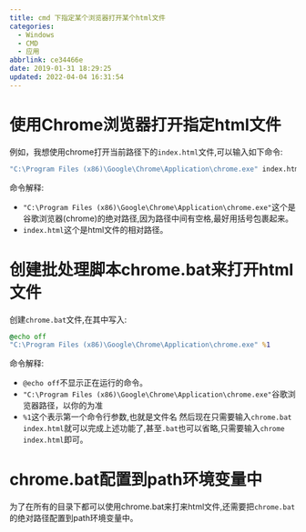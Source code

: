 ```yaml
---
title: cmd 下指定某个浏览器打开某个html文件
categories: 
  - Windows
  - CMD
  - 应用
abbrlink: ce34466e
date: 2019-01-31 18:29:25
updated: 2022-04-04 16:31:54
---
```

# 使用Chrome浏览器打开指定html文件
例如，我想使用chrome打开当前路径下的`index.html`文件,可以输入如下命令:
```cmd
"C:\Program Files (x86)\Google\Chrome\Application\chrome.exe" index.html
```
命令解释:
- `"C:\Program Files (x86)\Google\Chrome\Application\chrome.exe"`这个是谷歌浏览器(chrome)的绝对路径,因为路径中间有空格,最好用括号包裹起来。
- `index.html`这个是html文件的相对路径。

# 创建批处理脚本chrome.bat来打开html文件
创建`chrome.bat`文件,在其中写入:
```cmd
@echo off
"C:\Program Files (x86)\Google\Chrome\Application\chrome.exe" %1
```
命令解释:
- `@echo off`不显示正在运行的命令。
- `"C:\Program Files (x86)\Google\Chrome\Application\chrome.exe"`谷歌浏览器路径，以你的为准
- `%1`这个表示第一个命令行参数,也就是文件名
然后现在只需要输入`chrome.bat index.html`就可以完成上述功能了,甚至`.bat`也可以省略,只需要输入`chrome index.html`即可。
# chrome.bat配置到path环境变量中
为了在所有的目录下都可以使用chrome.bat来打来html文件,还需要把`chrome.bat`的绝对路径配置到path环境变量中。

